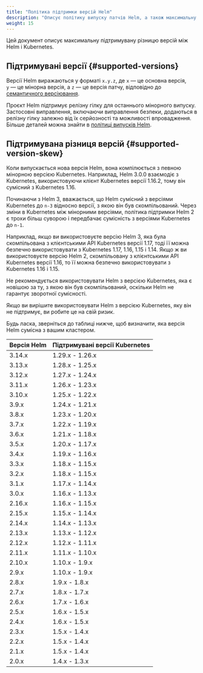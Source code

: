```yaml
---
title: "Політика підтримки версій Helm"
description: "Описує політику випуску патчів Helm, а також максимальну підтримувану різницю версій між Helm і Kubernetes."
weight: 15
---
```


Цей документ описує максимальну підтримувану різницю версій між Helm і Kubernetes.

## Підтримувані версії {#supported-versions}

Версії Helm виражаються у форматі `x.y.z`, де `x` — це основна версія, `y` — це мінорна версія, а `z` — це версія патчу, відповідно до [семантичного версіювання](https://semver.org/spec/v2.0.0.html).

Проєкт Helm підтримує релізну гілку для останнього мінорного випуску. Застосовні виправлення, включаючи виправлення безпеки, додаються в релізну гілку залежно від їх серйозності та можливості впровадження. Більше деталей можна знайти в [політиці випусків Helm](release_policy.md).

## Підтримувана різниця версій {#supported-version-skew}

Коли випускається нова версія Helm, вона компілюється з певною мінорною версією Kubernetes. Наприклад, Helm 3.0.0 взаємодіє з Kubernetes, використовуючи клієнт Kubernetes версії 1.16.2, тому він сумісний з Kubernetes 1.16.

Починаючи з Helm 3, вважається, що Helm сумісний з версіями Kubernetes до `n-3` відносно версії, з якою він був скомпільований. Через зміни в Kubernetes між мінорними версіями, політика підтримки Helm 2 є трохи більш суворою і передбачає сумісність з версіями Kubernetes до `n-1`.

Наприклад, якщо ви використовуєте версію Helm 3, яка була скомпільована з клієнтськими API Kubernetes версії 1.17, тоді її можна безпечно використовувати з Kubernetes 1.17, 1.16, 1.15 і 1.14. Якщо ж ви використовуєте версію Helm 2, скомпільовану з клієнтськими API Kubernetes версії 1.16, то її можна безпечно використовувати з Kubernetes 1.16 і 1.15.

Не рекомендується використовувати Helm з версією Kubernetes, яка є новішою за ту, з якою він був скомпільований, оскільки Helm не гарантує зворотної сумісності.

Якщо ви вирішите використовувати Helm з версією Kubernetes, яку він не підтримує, ви робите це на свій ризик.

Будь ласка, зверніться до таблиці нижче, щоб визначити, яка версія Helm сумісна з вашим кластером.

| Версія Helm | Підтримувані версії Kubernetes |
|--------------|-------------------------------|
| 3.14.x       | 1.29.x - 1.26.x               |
| 3.13.x       | 1.28.x - 1.25.x               |
| 3.12.x       | 1.27.x - 1.24.x               |
| 3.11.x       | 1.26.x - 1.23.x               |
| 3.10.x       | 1.25.x - 1.22.x               |
| 3.9.x        | 1.24.x - 1.21.x               |
| 3.8.x        | 1.23.x - 1.20.x               |
| 3.7.x        | 1.22.x - 1.19.x               |
| 3.6.x        | 1.21.x - 1.18.x               |
| 3.5.x        | 1.20.x - 1.17.x               |
| 3.4.x        | 1.19.x - 1.16.x               |
| 3.3.x        | 1.18.x - 1.15.x               |
| 3.2.x        | 1.18.x - 1.15.x               |
| 3.1.x        | 1.17.x - 1.14.x               |
| 3.0.x        | 1.16.x - 1.13.x               |
| 2.16.x       | 1.16.x - 1.15.x               |
| 2.15.x       | 1.15.x - 1.14.x               |
| 2.14.x       | 1.14.x - 1.13.x               |
| 2.13.x       | 1.13.x - 1.12.x               |
| 2.12.x       | 1.12.x - 1.11.x               |
| 2.11.x       | 1.11.x - 1.10.x               |
| 2.10.x       | 1.10.x - 1.9.x                |
| 2.9.x        | 1.10.x - 1.9.x                |
| 2.8.x        | 1.9.x - 1.8.x                 |
| 2.7.x        | 1.8.x - 1.7.x                 |
| 2.6.x        | 1.7.x - 1.6.x                 |
| 2.5.x        | 1.6.x - 1.5.x                 |
| 2.4.x        | 1.6.x - 1.5.x                 |
| 2.3.x        | 1.5.x - 1.4.x                 |
| 2.2.x        | 1.5.x - 1.4.x                 |
| 2.1.x        | 1.5.x - 1.4.x                 |
| 2.0.x        | 1.4.x - 1.3.x                 |
